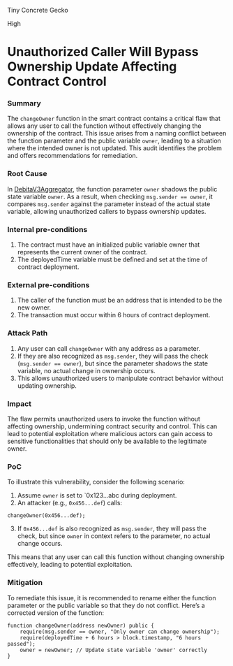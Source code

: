 Tiny Concrete Gecko

High

# Unauthorized Caller Will Bypass Ownership Update Affecting Contract Control

### Summary

The `changeOwner` function in the smart contract contains a critical flaw that allows any user to call the function without effectively changing the ownership of the contract. This issue arises from a naming conflict between the function parameter and the public variable `owner`, leading to a situation where the intended owner is not updated. This audit identifies the problem and offers recommendations for remediation.


### Root Cause

In [DebitaV3Aggregator](https://github.com/sherlock-audit/2024-11-debita-finance-v3/blob/main/Debita-V3-Contracts/contracts/DebitaV3Aggregator.sol#L682), the function parameter `owner` shadows the public state variable `owner`. As a result, when checking `msg.sender == owner`, it compares `msg.sender` against the parameter instead of the actual state variable, allowing unauthorized callers to bypass ownership updates.


### Internal pre-conditions

1. The contract must have an initialized public variable owner that represents the current owner of the contract.
2. The deployedTime variable must be defined and set at the time of contract deployment.

### External pre-conditions

1. The caller of the function must be an address that is intended to be the new owner.
2. The transaction must occur within 6 hours of contract deployment.

### Attack Path

1. Any user can call `changeOwner` with any address as a parameter.
2. If they are also recognized as `msg.sender`, they will pass the check (`msg.sender == owner`), but since the parameter shadows the state variable, no actual change in ownership occurs.
3. This allows unauthorized users to manipulate contract behavior without updating ownership.

### Impact

The flaw permits unauthorized users to invoke the function without affecting ownership, undermining contract security and control. This can lead to potential exploitation where malicious actors can gain access to sensitive functionalities that should only be available to the legitimate owner.


### PoC

To illustrate this vulnerability, consider the following scenario:
1. Assume `owner` is set to `0x123...abc during deployment.
2. An attacker (e.g., `0x456...def`) calls:

```solidity
changeOwner(0x456...def);
```

3. If `0x456...def` is also recognized as `msg.sender`, they will pass the check, but since `owner` in context refers to the parameter, no actual change occurs.

This means that any user can call this function without changing ownership effectively, leading to potential exploitation.

### Mitigation

To remediate this issue, it is recommended to rename either the function parameter or the public variable so that they do not conflict. Here’s a corrected version of the function:
```solidity
function changeOwner(address newOwner) public {
    require(msg.sender == owner, "Only owner can change ownership");
    require(deployedTime + 6 hours > block.timestamp, "6 hours passed");
    owner = newOwner; // Update state variable 'owner' correctly
}
```